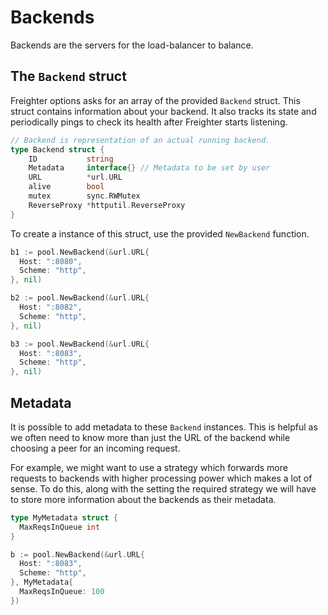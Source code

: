 
# Backends
Backends are the servers for the load-balancer to balance.

## The `Backend` struct
Freighter options asks for an array of the provided `Backend` struct. This struct contains information about your backend. It also tracks its state and periodically pings to check its health after Freighter starts listening.

```go
// Backend is representation of an actual running backend.
type Backend struct {
	ID           string
	Metadata     interface{} // Metadata to be set by user
	URL          *url.URL
	alive        bool
	mutex        sync.RWMutex
	ReverseProxy *httputil.ReverseProxy
}
```

To create a instance of this struct, use the provided `NewBackend` function.

```go
b1 := pool.NewBackend(&url.URL{
  Host: ":8080",
  Scheme: "http",
}, nil)

b2 := pool.NewBackend(&url.URL{
  Host: ":8082",
  Scheme: "http",
}, nil)

b3 := pool.NewBackend(&url.URL{
  Host: ":8083",
  Scheme: "http",
}, nil)
```

## Metadata
It is possible to add metadata to these `Backend` instances. This is helpful as we often need to know more than just the URL of the backend while choosing a peer for an incoming request.

For example, we might want to use a strategy which forwards more requests to backends with higher processing power which makes a lot of sense. To do this, along with the setting the required strategy we will have to store more information about the backends as their metadata.

```go
type MyMetadata struct {
  MaxReqsInQueue int
}

b := pool.NewBackend(&url.URL{
  Host: ":8083",
  Scheme: "http",
}, MyMetadata{
  MaxReqsInQueue: 100
})
```